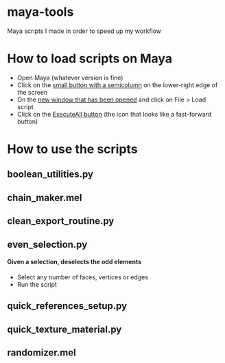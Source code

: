 # maya-tools

Maya scripts I made in order to speed up my workflow

# How to load scripts on Maya

* Open Maya (whatever version is fine)
* Click on the [small button with a semicolumn](screenshots/MayaScriptEditorButton.png?raw=true) on the lower-right edge of the screen
* On the [new window that has been opened](screenshots/MayaScriptEditor.png?raw=true) and click on File > Load script
* Click on the [ExecuteAll button](screenshots/MayaExecuteAllButton.png?raw=true) (the icon that looks like a fast-forward button)

# How to use the scripts

## boolean_utilities.py

## chain_maker.mel

## clean_export_routine.py

## even_selection.py

#### Given a selection, deselects the odd elements

* Select any number of faces, vertices or edges
* Run the script

## quick_references_setup.py

## quick_texture_material.py

## randomizer.mel
